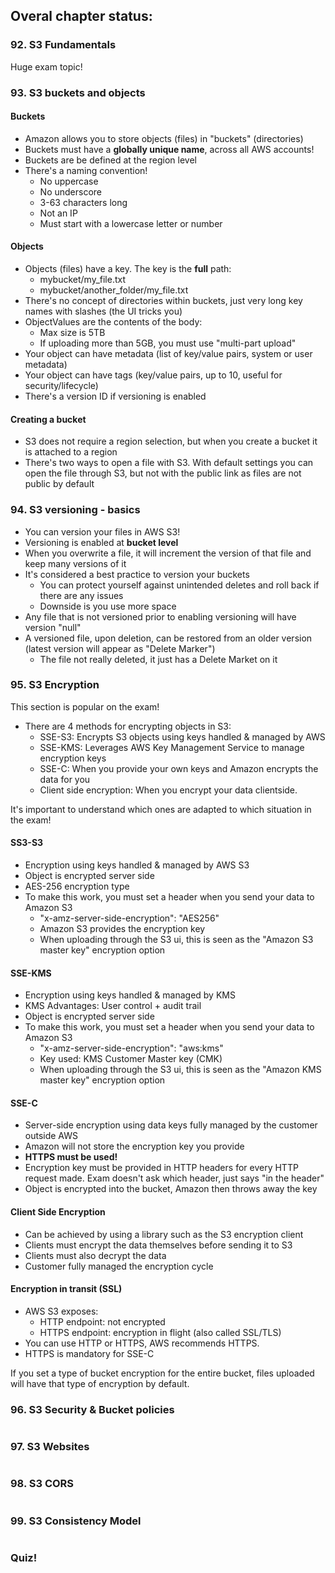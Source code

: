 ## Overal chapter status: 

### 92. S3 Fundamentals 
Huge exam topic!

### 93. S3 buckets and objects

#### Buckets
- Amazon allows you to store objects (files) in "buckets" (directories)
- Buckets must have a **globally unique name**, across all AWS accounts!
- Buckets are be defined at the region level
- There's a naming convention!
    - No uppercase
    - No underscore
    - 3-63 characters long
    - Not an IP
    - Must start with a lowercase letter or number

#### Objects
- Objects (files) have a key. The key is the **full** path:
    - mybucket/my_file.txt
    - mybucket/another_folder/my_file.txt
- There's no concept of directories within buckets, just very long key names with slashes (the UI tricks you)
- ObjectValues are the contents of the body:
    - Max size is 5TB
    - If uploading more than 5GB, you must use "multi-part upload"
- Your object can have metadata (list of key/value pairs, system or user metadata)
- Your object can have tags (key/value pairs, up to 10, useful for security/lifecycle)
- There's a version ID if versioning is enabled

#### Creating a bucket
- S3 does not require a region selection, but when you create a bucket it is attached to a region
- There's two ways to open a file with S3. With default settings you can open the file through S3, but not with the public link as files are not public by default

### 94. S3 versioning - basics 
 - You can version your files in AWS S3!
 - Versioning is enabled at **bucket level** 
 - When you overwrite a file, it will increment the version of that file and keep many versions of it
 - It's considered a best practice to version your buckets
    - You can protect yourself against unintended deletes and roll back if there are any issues
    - Downside is you use more space
- Any file that is not versioned prior to enabling versioning will have version "null"
- A versioned file, upon deletion, can be restored from an older version (latest version will appear as "Delete Marker")
    - The file not really deleted, it just has a Delete Market on it

### 95. S3 Encryption  
This section is popular on the exam!

- There are 4 methods for encrypting objects in S3:
    - SSE-S3: Encrypts S3 objects using keys handled & managed by AWS
    - SSE-KMS: Leverages AWS Key Management Service to manage encryption keys
    - SSE-C: When you provide your own keys and Amazon encrypts the data for you
    - Client side encryption: When you encrypt your data clientside.

It's important to understand which ones are adapted to which situation in the exam!

#### SS3-S3
- Encryption using keys handled & managed by AWS S3
- Object is encrypted server side
- AES-256 encryption type
- To make this work, you must set a header when you send your data to Amazon S3
    - "x-amz-server-side-encryption": "AES256"
    - Amazon S3 provides the encryption key
    - When uploading through the S3 ui, this is seen as the "Amazon S3 master key" encryption option
    
#### SSE-KMS
- Encryption using keys handled & managed by KMS
- KMS Advantages: User control + audit trail
- Object is encrypted server side
- To make this work, you must set a header when you send your data to Amazon S3
    - "x-amz-server-side-encryption": "aws:kms"
    - Key used: KMS Customer Master key (CMK)
    - When uploading through the S3 ui, this is seen as the "Amazon KMS master key" encryption option

#### SSE-C
- Server-side encryption using data keys fully managed by the customer outside AWS
- Amazon will not store the encryption key you provide
- **HTTPS must be used!**
- Encryption key must be provided in HTTP headers for every HTTP request made. Exam doesn't ask which header, just says "in the header"
- Object is encrypted into the bucket, Amazon then throws away the key

#### Client Side Encryption
- Can be achieved by using a library such as the S3 encryption client
- Clients must encrypt the data themselves before sending it to S3
- Clients must also decrypt the data
- Customer fully managed the encryption cycle

#### Encryption in transit (SSL)
- AWS S3 exposes:
    - HTTP endpoint: not encrypted
    - HTTPS endpoint: encryption in flight (also called SSL/TLS)
- You can use HTTP or HTTPS, AWS recommends HTTPS.
- HTTPS is mandatory for SSE-C

If you set a type of bucket encryption for the entire bucket, files uploaded will have that type of encryption by default.


### 96. S3 Security & Bucket policies 

```text

```
### 97. S3 Websites 

```text

```
### 98. S3 CORS 

```text

```
### 99. S3 Consistency Model 

```text

```

### Quiz!
